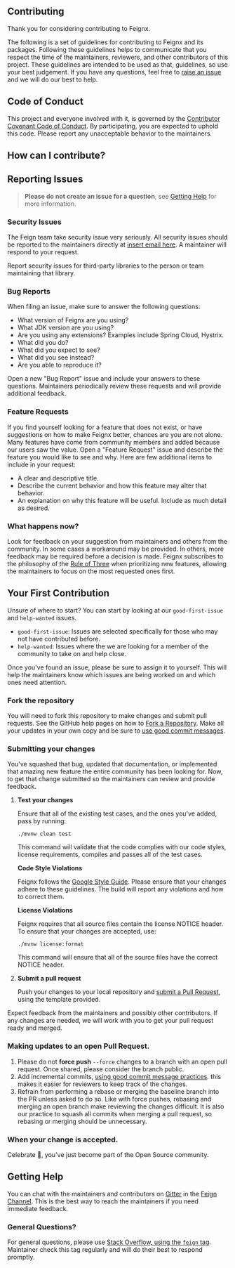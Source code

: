Contributing
---
Thank you for considering contributing to Feignx.

The following is a set of guidelines for contributing to Feignx and its packages.  Following these
guidelines helps to communicate that you respect the time of the maintainers, reviewers, and other
contributors of this project.  These guidelines are intended to be used as that, guidelines, so
use your best judgement.  If you have any questions, feel free to [raise an issue](https://github.com/openfeign/feignx/issues)
and we will do our best to help.

Code of Conduct
---
This project and everyone involved with it, is governed by the 
[Contributor Covenant Code of Conduct](https://www.contributor-covenant.org/version/1/4/code-of-conduct.md).  By participating, you are expected to uphold this code.
Please report any unacceptable behavior to the maintainers.

How can I contribute?
---

Reporting Issues
---
> **Please do not create an issue for a question**, see [Getting Help](#Getting-Help) 
for more information.

### Security Issues

The Feign team take security issue very seriously.  All security issues should be reported to the maintainers directly at [insert email here]().
A maintainer will respond to your request.

Report security issues for third-party libraries to the person or team maintaining that library.  

### Bug Reports

When filing an issue, make sure to answer the following questions:

* What version of Feignx are you using?
* What JDK version are you using?
* Are you using any extensions?  Examples include Spring Cloud, Hystrix.
* What did you do?
* What did you expect to see?
* What did you see instead?
* Are you able to reproduce it?

Open a new "Bug Report" issue and include your answers to these questions.  Maintainers periodically
review these requests and will provide additional feedback.

### Feature Requests

If you find yourself looking for a feature that does not exist, or have suggestions on how to make 
Feignx better, chances are you are not alone.  Many features have come from community members and 
added because our users saw the value.  Open a "Feature Request" issue and describe the feature 
you would like to see and why.  Here are few additional items to include in your request:

* A clear and descriptive title.
* Describe the current behavior and how this feature may alter that behavior.
* An explanation on why this feature will be useful.  Include as much detail as desired.

### What happens now?

Look for feedback on your suggestion from maintainers and others from the community.  In some cases
a workaround may be provided.  In others, more feedback may be required before a decision is made.
Feignx subscribes to the philosophy of the [Rule of Three](https://blog.codinghorror.com/rule-of-three/) 
when prioritizing new features, allowing the maintainers to focus on the most requested ones first.

Your First Contribution
---
Unsure of where to start?  You can start by looking at our `good-first-issue` and `help-wanted` issues.

* `good-first-issue`: Issues are selected specifically for those who may not have contributed before.
* `help-wanted`: Issues where the we are looking for a member of the community to take on and help close.

Once you've found an issue, please be sure to assign it to yourself.  This will help the maintainers know
which issues are being worked on and which ones need attention.

### Fork the repository

You will need to fork this repository to make changes and submit pull requests.  See the GitHub help
pages on how to [Fork a Repository](https://help.github.com/en/articles/fork-a-repo).  Make all your 
updates in your own copy and be sure to [use good commit messages](https://chris.beams.io/posts/git-commit/).

### Submitting your changes
 
You've squashed that bug, updated that documentation, or implemented that amazing new feature the entire
community has been looking for.  Now, to get that change submitted so the maintainers can review and provide
feedback.

1.  **Test your changes**
    
    Ensure that all of the existing test cases, and the ones you've added, pass by running:

     ```
     ./mvnw clean test
     ```
     
     This command will validate that the code complies with our code styles, license requirements, compiles
     and passes all of the test cases.  
     
     **Code Style Violations**
     
     Feignx follows the [Google Style Guide](https://google.github.io/styleguide/javaguide.html).  Please ensure that your changes
     adhere to these guidelines.
     The build will report any violations and how to correct them.
     
     **License Violations**
     
     Feignx requires that all source files contain the license NOTICE header.  To ensure that your changes
     are accepted, use:
     
     ```
     ./mvnw license:format
     ```
     
     This command will ensure that all of the source files have the correct NOTICE header.

2.  **Submit a pull request**

     Push your changes to your local repository and [submit a Pull Request](https://help.github.com/articles/using-pull-requests), 
     using the template provided.
     
 Expect feedback from the maintainers and possibly other contributors.  If any changes are needed, we will
 work with you to get your pull request ready and merged.
 
### Making updates to an open Pull Request.
 
1.  Please do not **force push** `--force` changes to a branch with an open pull request.  Once shared, 
please consider the branch public.  
2.  Add incremental commits, [using good commit message practices](https://chris.beams.io/posts/git-commit/).
this makes it easier for reviewers to keep track of the changes.
3.  Refrain from performing a rebase or merging the baseline branch into the PR unless asked to do so.
Like with force pushes, rebasing and merging an open branch make reviewing the changes difficult.  It is also
our practice to squash all commits when merging a pull request, so rebasing or merging should be unnecessary.
 
### When your change is accepted.
 
Celebrate :tada:, you've just become part of the Open Source community.
 
Getting Help
---

You can chat with the maintainers and contributors on [Gitter](https://gitter.im) in the
[Feign Channel](https://gitter.im/OpenFeign/feign).  This is the best way to reach the maintainers if
you need immediate feedback.

### General Questions?
 
For general questions, please use [Stack Overflow, using the `feign` tag](https://stackoverflow.com/questions/tagged/feign).
Maintainer check this tag regularly and will do their best to respond promptly.  
